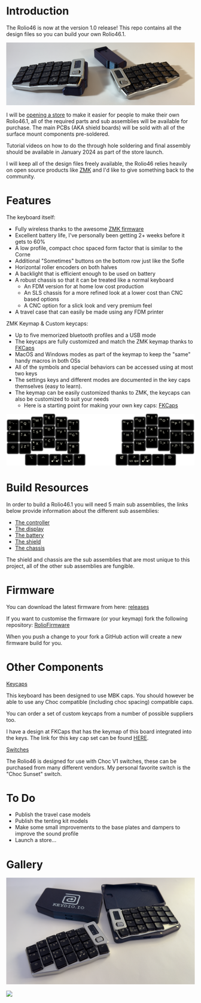 # Introduction
The Rolio46 is now at the version 1.0 release! This repo contains all the design files so you can build your own Rolio46.1.

![CNC 1.0 With travel Case](images/main.png?raw=true "CNC 1.0 With travel Case")

I will be [opening a store](https://keydio.io) to make it easier for people to make their own Rolio46.1, all of the required parts and sub assemblies will be available for purchase. The main PCBs (AKA shield boards) will be sold with all of the surface mount components pre-soldered.

Tutorial videos on how to do the through hole soldering and final assembly should be available in January 2024 as part of the store launch.

I will keep all of the design files freely available, the Rolio46 relies heavily on open source products like [ZMK](https://zmk.dev) and I'd like to give something back to the community.

# Features
The keyboard itself:
- Fully wireless thanks to the awesome [ZMK firmware](https://zmk.dev)
- Excellent battery life, I've personally been getting 2+ weeks before it gets to 60%
- A low profile, compact choc spaced form factor that is similar to the Corne
- Additional "Sometimes" buttons on the bottom row just like the Sofle
- Horizontal roller encoders on both halves
- A backlight that is efficient enough to be used on battery
- A robust chassis so that it can be treated like a normal keyboard
  - An FDM version for at home low cost production
  - An SLS chassis for a more refined look at a lower cost than CNC based options
  - A CNC option for a slick look and very premium feel
- A travel case that can easily be made using any FDM printer

ZMK Keymap & Custom keycaps:
- Up to five memorized bluetooth profiles and a USB mode
- The keycaps are fully customized and match the ZMK keymap thanks to [FKCaps](https://fkcaps.com/custom/FGE2DW)
- MacOS and Windows modes as part of the keymap to keep the "same" handy macros in both OSs
- All of the symbols and special behaviors can be accessed using at most two keys
- The settings keys and different modes are documented in the key caps themselves (easy to learn).
- The keymap can be easily customized thanks to ZMK, the keycaps can also be customized to suit your needs
   - Here is a starting point for making your own key caps: [FKCaps](https://fkcaps.com/custom/FGE2DW)

[![Version 1.0 Key Caps](images/key_legend.png?raw=true "Version 1.0 Key Caps")](https://fkcaps.com/custom/FGE2DW)


# Build Resources
In order to build a Rolio46.1 you will need 5 main sub assemblies, the links below provide information about the different sub assemblies:
 * [The controller](doc/controller.md)
 * [The display](doc/display.md)
 * [The battery](doc/battery.md)
 * [The shield](pcb/README.md)
 * [The chassis](chassis/README.md)

The shield and chassis are the sub assemblies that are most unique to this project, all of the other sub assemblies are fungible.


# Firmware

You can download the latest firmware from here: [releases](https://github.com/MickiusMousius/RolioKeyboard/releases)

If you want to customise the firmware (or your keymap) fork the following repository: [RolioFirmware](https://github.com/MickiusMousius/RolioFirmware)

When you push a change to your fork a GitHub action will create a new firmware build for you.


# Other Components

<ins>Keycaps</ins>

This keyboard has been designed to use MBK caps. You should however be able to use any Choc compatible (including choc spacing) compatible caps.

You can order a set of custom keycaps from a number of possible suppliers too.

I have a design at FKCaps that has the keymap of this board integrated into the keys. The link for this key cap set can be found [HERE](https://fkcaps.com/custom/FGE2DW).


<ins>Switches</ins>

The Rolio46 is designed for use with Choc V1 switches, these can be purchased from many different vendors. My personal favorite switch is the "Choc Sunset" switch.


# To Do
 * Publish the travel case models
 * Publish the tenting kit models
 * Make some small improvements to the base plates and dampers to improve the sound profile
 * Launch a store...

# Gallery

![](images/case.png)

![](images/all_three.png)

